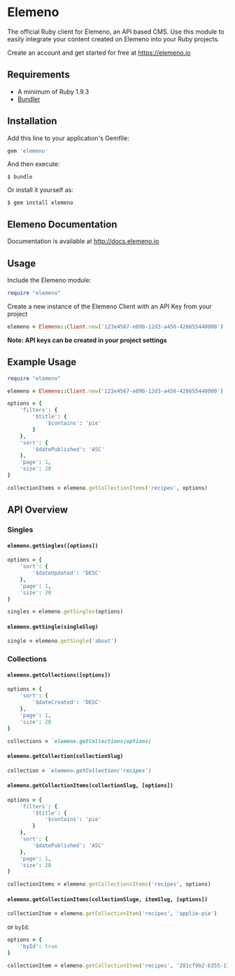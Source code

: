 # Elemeno

The official Ruby client for Elemeno, an API based CMS. Use this module to easily integrate your content created on Elemeno into your Ruby projects.

Create an account and get started for free at https://elemeno.io

## Requirements

- A minimum of Ruby 1.9.3
- [Bundler](http://bundler.io/)

## Installation

Add this line to your application's Gemfile:

```ruby
gem 'elemeno'
```

And then execute:

    $ bundle

Or install it yourself as:

    $ gem install elemeno

## Elemeno Documentation

Documentation is available at http://docs.elemeno.io

## Usage

Include the Elemeno module:

```ruby
require "elemeno"
```

Create a new instance of the Elemeno Client with an API Key from your project

```ruby
elemeno = Elemeno::Client.new('123e4567-e89b-12d3-a456-426655440000')
```

**Note: API keys can be created in your project settings**

## Example Usage

```ruby
require "elemeno"

elemeno = Elemeno::Client.new('123e4567-e89b-12d3-a456-426655440000')

options = {
	'filters': {
		'$title': {
			'$contains': 'pie'
		}
	},
	'sort': {
		'$datePublished': 'ASC'
	},
	'page': 1,
	'size': 20
}

collectionItems = elemeno.getCollectionItems('recipes', options)
```

## API Overview

### Singles

#### `elemeno.getSingles([options])`

```ruby
options = {
	'sort': {
		'$dateUpdated': 'DESC'
	},
	'page': 1,
	'size': 20
}

singles = elemeno.getSingles(options)
```

#### `elemeno.getSingle(singleSlug)`

```ruby
single = elemeno.getSingle('about')
```

### Collections

#### `elemeno.getCollections([options])`

```ruby
options = {
	'sort': {
		'$dateCreated': 'DESC'
	},
	'page': 1,
	'size': 20
}

collections = `elemeno.getCollections(options)
```

#### `elemeno.getCollection(collectionSlug)`

```ruby
collection = `elemeno.getCollection('recipes')
```

#### `elemeno.getCollectionItems(collectionSlug, [options])`

```ruby
options = {
	'filters': {
		'$title': {
			'$contains': 'pie'
		}
	},
	'sort': {
		'$datePublished': 'ASC'
	},
	'page': 1,
	'size': 20
}

collectionItems = elemeno.getCollectionsItems('recipes', options)
```

#### `elemeno.getCollectionItems(collectionSluge, itemSlug, [options])`

```ruby
collectionItem = elemeno.getCollectionItem('recipes', 'applie-pie')
```

or `byId`:

```ruby
options = {
	'byId': true
}

collectionItem = elemeno.getCollectionItem('recipes', '281cf9b2-b355-11e6-b10e-5b3ff757fea2', options)
```
